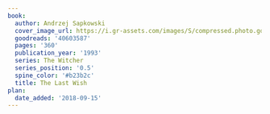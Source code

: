 ```yaml
---
book:
  author: Andrzej Sapkowski
  cover_image_url: https://i.gr-assets.com/images/S/compressed.photo.goodreads.com/books/1529591917l/40603587._SX98_.jpg
  goodreads: '40603587'
  pages: '360'
  publication_year: '1993'
  series: The Witcher
  series_position: '0.5'
  spine_color: '#b23b2c'
  title: The Last Wish
plan:
  date_added: '2018-09-15'
---
```

